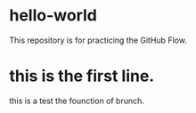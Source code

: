 # hello-world
This repository is for practicing the GitHub Flow.
# this is the  first line.
this is a test the founction of brunch.
